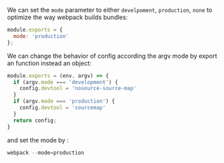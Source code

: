 We can set the `mode` parameter to either `develpoment`, `production`, `none` to optimize the way webpack builds bundles:

```js
module.exports = {
  mode: 'production'
};
```

We can change the behavior of config according the argv mode by export an function instead an object:

```js
module.exports = (env, argv) => {
  if (argv.mode === 'development') {
    config.devtool = 'nosource-source-map'
  }
  if (argv.mode === 'production') {
    config.devtool = 'sourcemap'
  }
  return config;
}
```

and set the mode by :

```js
webpack --mode=production

```



